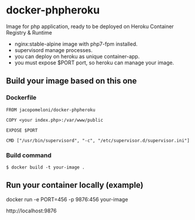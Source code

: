 # docker-phpheroku
Image for php application, ready to be deployed on Heroku Container Registry & Runtime
- nginx:stable-alpine image with php7-fpm installed.
- supervisord manage processes.
- you can deploy on heroku as unique container-app.
- you must expose $PORT port, so heroku can manage your image.

## Build your image based on this one

### Dockerfile
    FROM jacopomeloni/docker-phpheroku

    COPY <your index.php>:/var/www/public

    EXPOSE $PORT

    CMD ["/usr/bin/supervisord", "-c", "/etc/supervisor.d/supervisor.ini"]

### Build command
    $ docker build -t your-image .

## Run your container locally (example)
docker run -e PORT=456 -p 9876:456 your-image

http://localhost:9876
